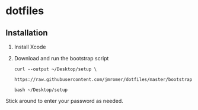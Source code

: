dotfiles
========

Installation
------------

1. Install Xcode
2. Download and run the bootstrap script

   ```shell
   curl --output ~/Desktop/setup \
     https://raw.githubusercontent.com/jmromer/dotfiles/master/bootstrap/mac

   bash ~/Desktop/setup
   ```

Stick around to enter your password as needed.
